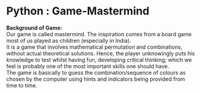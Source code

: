 # Python : Game-Mastermind

**Background of Game:**<br>
Our game is called mastermind. The inspiration comes from a board game most of us
played as children (especially in India).<br>
It is a game that involves mathematical permutation and combinations, without actual
theoretical solutions. Hence, the player unknowingly puts his knowledge to test whilst
having fun, developing critical thinking; which we feel is probably one of the most
important skills one should have.<br>
The game is basically to guess the combination/sequence of colours as chosen by the
computer using hints and indicators being provided from time to time.
